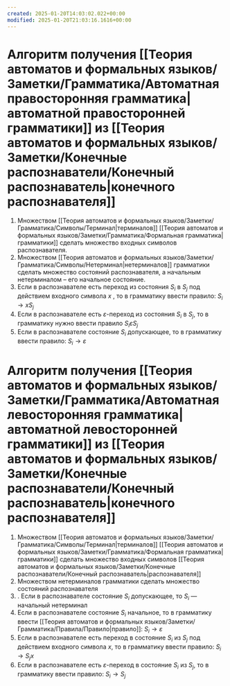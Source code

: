 ```yaml
---
created: 2025-01-20T14:03:02.022+00:00
modified: 2025-01-20T21:03:16.1616+00:00
---
```

# Алгоритм получения [[Теория автоматов и формальных языков/Заметки/Грамматика/Автоматная правосторонняя грамматика|автоматной правосторонней грамматики]] из [[Теория автоматов и формальных языков/Заметки/Конечные распознаватели/Конечный распознаватель|конечного распознавателя]]
1. Множеством [[Теория автоматов и формальных языков/Заметки/Грамматика/Символы/Терминал|терминалов]] [[Теория автоматов и формальных языков/Заметки/Грамматика/Формальная грамматика|грамматики]] сделать множество входных символов распознавателя.
2. Множеством [[Теория автоматов и формальных языков/Заметки/Грамматика/Символы/Нетерминал|нетерминалов]] грамматики сделать множество состояний распознавателя, а начальным нетерминалом – его начальное состояние.
3. Если в распознавателе есть переход из состояния $S_i$ в $S_j$ под действием входного символа $x$ , то в грамматику ввести правило: $S_i \rightarrow x S_j$
4. Если в распознавателе есть $\varepsilon$-переход из состояния $S_i$ в $S_j$, то в грамматику нужно ввести правило $S_i \varepsilon S_j$
5. Если в распознавателе состояние $S_i$ допускающее, то в грамматику ввести правило: $S_i \rightarrow \varepsilon$


# Алгоритм получения [[Теория автоматов и формальных языков/Заметки/Грамматика/Автоматная левосторонняя грамматика|автоматной левосторонней грамматики]] из [[Теория автоматов и формальных языков/Заметки/Конечные распознаватели/Конечный распознаватель|конечного распознавателя]]
1. Множеством [[Теория автоматов и формальных языков/Заметки/Грамматика/Символы/Терминал|терминалов]] [[Теория автоматов и формальных языков/Заметки/Грамматика/Формальная грамматика|грамматики]] сделать множество входных символов [[Теория автоматов и формальных языков/Заметки/Конечные распознаватели/Конечный распознаватель|распознавателя]]
2. Множеством нетерминалов грамматики сделать множество состояний распознавателя
3. . Если в распознавателе состояние $S_i$ допускающее, то $S_i$ — начальный нетерминал
4. Если в распознавателе состояние $S_i$ начальное, то в грамматику ввести [[Теория автоматов и формальных языков/Заметки/Грамматика/Правила/Правило|правило]]: $S_i \rightarrow \varepsilon$
5. Если в распознавателе есть переход в состояние $S_i$ из $S_j$ под действием входного символа $x$, то в грамматику ввести правило: $S_i \rightarrow S_j x$
6. Если в распознавателе есть $\varepsilon$-переход в состояние $S_i$ из $S_j$, то в грамматику ввести правило: $S_i \rightarrow S_j$
